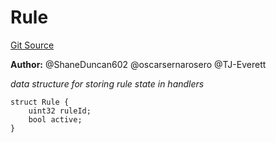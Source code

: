 # Rule
[Git Source](https://github.com/thrackle-io/tron/blob/fd00dd3f701afe5991226ded04be9da490ad380d/src/client/token/handler/common/DataStructures.sol)

**Author:**
@ShaneDuncan602 @oscarsernarosero @TJ-Everett

*data structure for storing rule state in handlers*


```solidity
struct Rule {
    uint32 ruleId;
    bool active;
}
```

